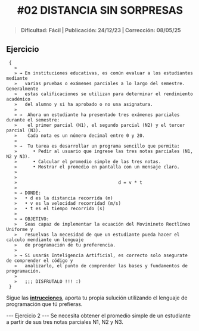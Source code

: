 # <p align="center" >#02 DISTANCIA SIN SORPRESAS</p>
> #### Dificultad: Fácil | Publicación: 24/12/23 | Corrección: 08/05/25

## Ejercicio

```
 {
   »
   » → En instituciones educativas, es común evaluar a los estudiantes mediante
   »   varias pruebas o exámenes parciales a lo largo del semestre. Generalmente
   »   estas calificaciones se utilizan para determinar el rendimiento académico
   »   del alumno y si ha aprobado o no una asignatura.
   »
   » →  Ahora un estudiante ha presentado tres exámenes parciales durante el semestre:
   »    el primer parcial (N1), el segundo parcial (N2) y el tercer parcial (N3).
   »    Cada nota es un número decimal entre 0 y 20.
   »
   » →  Tu tarea es desarrollar un programa sencillo que permita:
   »      • Pedir al usuario que ingrese las tres notas parciales (N1, N2 y N3).
   »      • Calcular el promedio simple de las tres notas.
   »      • Mostrar el promedio en pantalla con un mensaje claro.
   »
   »
   »                                      d = v * t
   »
   » → DONDE:
   »   • d es la distancia recorrida (m)
   »   • v es la velocidad recorridad (m/s)
   »   • t es el tiempo recorrido (s)
   »
   » → OBJETIVO:
   »   Seas capaz de implementar la ecuación del Movimineto Rectlíneo Uniforme y
   »   resuelvas la necesidad de que un estudiante pueda hacer el calculo mendiante un lenguaje
   »   de programación de tu preferencia.
   »
   » → Si usarás Inteligencia Artificial, es correcto solo asegurate de comprender el código y
   »   analizarlo, el punto de comprender las bases y fundamentos de programación. 
   »
   »   ¡¡¡ DISFRUTALO !!! :)
 }
```

Sigue las **[intrucciones](../../README.md)**, aporta tu propia sulución utilizando el lenguaje de programación que tú prefieras.

--- Ejercicio 2 ---
Se necesita obtener el promedio simple de un estudiante a partir de sus tres notas parciales
N1, N2 y N3.